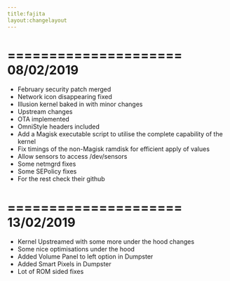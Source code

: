 ```yaml
---
title:fajita
layout:changelayout
---
```

=====================
    08/02/2019
=====================
- February security patch merged
- Network icon disappearing fixed
- Illusion kernel baked in with minor changes 
- Upstream changes
- OTA implemented
- OmniStyle headers included
- Add a Magisk executable script to utilise the complete capability of the kernel
- Fix timings of the non-Magisk ramdisk for efficient apply of values
- Allow sensors to access /dev/sensors
- Some netmgrd fixes
- Some SEPolicy fixes
- For the rest check their github

=====================
    13/02/2019
=====================
- Kernel Upstreamed with some more under the hood changes
- Some nice optimisations under the hood
- Added Volume Panel to left option in Dumpster
- Added Smart Pixels in Dumpster
- Lot of ROM sided fixes 
